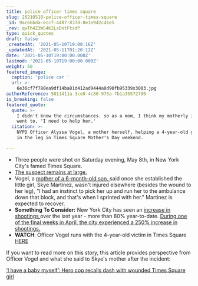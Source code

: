 ```yaml
---
title: police officer times square
slug: 20210510-police-officer-times-square
_id: 9ac66bda-eccf-4487-837d-8e1e942c41e5
_rev: qwTh4Z3WS4K2LsDntFtsdP
type: quick_quotes
draft: false
_createdAt: '2021-05-10T19:00:16Z'
_updatedAt: '2021-05-11T01:20:12Z'
date: '2021-05-10T19:00:00.000Z'
lastmod: '2021-05-10T19:00:00.000Z'
weight: 50
featured_image:
  caption: 'police car '
  url: >-
    6e36cf7f780ea9df14ba81d412ad9444a0d90fb95339x3003.jpg
authorReference: 5011411a-3ce0-4c80-975a-7b1a35572700
is_breaking: false
featured_quote:
  quote: >-
    I didn't know the circumstances. so as a mom, I think my motherly instincts
    went to, 'I need to help her.'
  citation: >-
    NYPD Officer Alyssa Vogel, a mother herself, helping a 4-year-old girl shot
    in the leg in Times Square Mother's Day weekend.

---
```

* Three people were shot on Saturday evening, May 8th, in New York City's famed Times Square.
* [The suspect remains at large.](https://nypost.com/2021/05/09/times-square-shooter-was-aiming-for-his-brother-sources/)
* Vogel, a [mother of a 6-month-old son, ](https://nypost.com/2021/05/09/hero-cop-recalls-dash-with-wounded-times-square-girl/)said once she established the little girl, Skye Martinez, wasn't injured elsewhere (besides the wound to her leg), "I had an instinct to pick her up and run her to the ambulance down that block, and that's when I sprinted with her." Martinez is expected to recover.
* **Something To Consider:** New York City has seen an [increase in shootings ](https://www1.nyc.gov/site/nypd/news/p0406d/nypd-citywide-crime-statistics-march-2021)over the last year - more than 80% year-to-date. [During one of the final weeks in April, the city experienced a 250% increase in shootings. ](https://nypost.com/2021/04/26/nyc-sees-bloodiest-week-this-year-with-46-shooting-incidents/)
* **WATCH**: Officer Vogel runs with the 4-year-old victim in Times Square [HERE](https://twitter.com/NYPDnews/status/1391791502016356357?s=20)

If you want to read more on this story, this article provides perspective from Officer Vogel and what she said to Skye's mother after the incident:

[‘I have a baby myself’: Hero cop recalls dash with wounded Times Square girl](https://nypost.com/2021/05/09/hero-cop-recalls-dash-with-wounded-times-square-girl/)